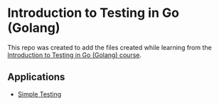 # Introduction to Testing in Go (Golang)

This repo was created to add the files created while learning from the [Introduction to Testing in Go (Golang) course](https://www.udemy.com/course/introduction-to-testing-in-go-golang).

## Applications

- [Simple Testing](./simple-testing/README.md)